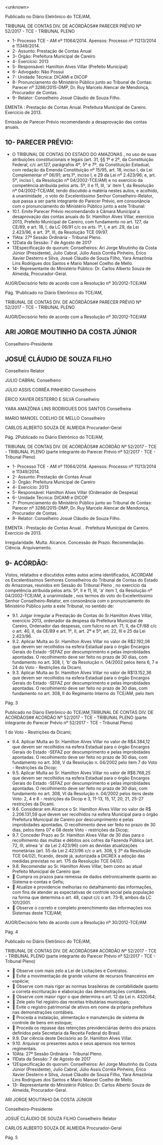 &lt;unknown&gt;

Publicado  no  Diário Eletrônico do TCE/AM,

TRIBUNAL DE CONTAS DIV. DE  ACÓRDÃOS## PARECER PRÉVIO Nº 52/2017 - TCE - TRIBUNAL PLENO

- 1- Processo TCE - AM nº 11064/2014. Apensos: Processo nº  11213/2014 e 11349/2014.
- 2- Assunto: Prestação de Contas Anual
- 3- Órgão: Prefeitura Municipal de Careiro
- 4- Exercício: 2013
- 5- Responsável: Hamilton Alves Villar (Prefeito Municipal)
- 6- Advogado: Não Possui
- 7- Unidade Técnica: DICAMI e DICOP
- 8- Pronunciamento  do Ministério  Público  junto  ao Tribunal  de Contas: Parecer  nº 3286/2015-DMP,  Dr. Ruy Marcelo Alencar de Mendonça, Procurador de Contas.
- 9- Relator: Conselheiro Josué Cláudio de Souza Filho.

EMENTA :  Prestação  de  Contas  Anual.    Prefeitura Municipal de Careiro. Exercício de 2013.

Emissão de Parecer Prévio recomendando a desaprovação das contas anuais.

## 10-  PARECER PRÉVIO:

- O  TRIBUNAL  DE  CONTAS  DO  ESTADO  DO  AMAZONAS ,  no  uso  de  suas atribuições  constitucionais  e  legais  (art.  31,  §§  1º  e  2º,  da  Constituição  Federal,  c/c art.127,  parágrafos  4º,  5º  e  7º,  da  Constituição  Estadual,  com  redação  da  Emenda Constituição nº 15/95, art. 18, inciso I, da Lei Complementar nº 06/91; arts.1º, inciso I, e 29  da  Lei  nº  2.423/96;  e,  art.  5º,  inciso  I,  da  Resolução  nº  04/2002-TCE/AM)  e  no exercício da competência atribuída pelos arts. 5º, II e 11, III, 'a' item 1, da Resolução nº 04/2002-TCE/AM, tendo discutido a matéria nestes autos, e acolhido, à unanimidade , o voto do Excelentíssimo Senhor Conselheiro-Relator, que passa a ser parte integrante do Parecer  Prévio, em  consonância com  o  pronunciamento  do  Ministério  Público  junto  a este Tribunal:
- 10.1. Emite Parecer Prévio recomendando à Câmara Municipal a desaprovação das contas anuais do Sr. Hamilton Alves Villar, exercício 2013,  Prefeito  Municipal  de  Careiro, com  fundamento  no  art.  127,  da CE/89,  e  art.  18,  I,  da  LC  06/91  c/c  os  arts.  1º,  I,  e  art.  29,  da  Lei 2.423/96, e art. 3º, III, da Resolução TCE 09/97.
- 11Ata: 27ª Sessão Ordinária - Tribunal Pleno.
- 12Data da Sessão: 7 de Agosto de 2017
- 13Especificação  do  quorum: Conselheiros: Ari  Jorge  Moutinho  da  Costa  Júnior (Presidente), Julio Cabral,  Júlio Assis Corrêa Pinheiro, Érico Xavier Desterro e Silva, Josué  Cláudio  de  Souza  Filho,  Yara  Amazônia  Lins  Rodrigues  dos  Santos  e  Mario Manoel Coelho de Mello.
- 14-  Representante do Ministério Público: Dr. Carlos Alberto Souza de Almeida, Procurador-Geral.

AUGR/Decisório feito de acordo com a Resolução nº 30/2012-TCE/AM

Pág. 1Publicado  no  Diário Eletrônico do TCE/AM,

TRIBUNAL DE CONTAS DIV. DE  ACÓRDÃOS## PARECER PRÉVIO Nº 52/2017 - TCE - TRIBUNAL PLENO

AUGR/Decisório feito de acordo com a Resolução nº 30/2012-TCE/AM

## ARI JORGE MOUTINHO DA COSTA JÚNIOR

Conselheiro-Presidente

## JOSUÉ CLÁUDIO DE SOUZA FILHO

Conselheiro Relator

JULIO CABRAL Conselheiro

JÚLIO ASSIS CORRÊA PINHEIRO Conselheiro

ÉRICO XAVIER DESTERRO E SILVA Conselheiro

YARA AMAZÔNIA LINS RODRIGUES DOS SANTOS Conselheira

MARIO MANOEL COELHO DE MELLO Conselheiro

CARLOS ALBERTO SOUZA DE ALMEIDA Procurador-Geral

Pág. 2Publicado  no  Diário Eletrônico do TCE/AM,

TRIBUNAL DE CONTAS DIV. DE  ACÓRDÃOS## ACÓRDÃO Nº 52/2017 - TCE - TRIBUNAL PLENO (parte integrante do Parecer Prévio nº 52/2017 - TCE - Tribunal Pleno)

- 1- Processo TCE - AM nº 11064/2014. Apensos: Processo nº  11213/2014 e 11349/2014.
- 2- Assunto: Prestação de Contas Anual
- 3- Órgão: Prefeitura Municipal de Careiro
- 4- Exercício: 2013
- 5- Responsável: Hamilton Alves Villar (Ordenador de Despesa)
- 6- Unidade Técnica: DICAMI e DICOP
- 7- Pronunciamento  do Ministério  Público  junto  ao Tribunal  de Contas: Parecer  nº 3286/2015-DMP,  Dr. Ruy Marcelo Alencar de Mendonça, Procurador de Contas.
- 8- Relator: Conselheiro Josué Cláudio de Souza Filho.

EMENTA :  Prestação  de  Contas  Anual.  .  Prefeitura Municipal de Careiro. Exercício de 2013.

Irregularidade. Multa. Alcance. Concessão de Prazo. Recomendação. Ciência. Arquivamento.

## 9- ACÓRDÃO:

Vistos, relatados e discutidos estes autos acima identificados, ACORDAM os Excelentíssimos Senhores Conselheiros do Tribunal de Contas do Estado do Amazonas, reunidos em Sessão do Tribunal Pleno , no exercício da competência atribuída pelos arts. 5º,  II e 11,  III, 'a' item 1, da Resolução nº 04/2002-TCE/AM, à unanimidade , nos termos do voto do Excelentíssimo  Senhor  Conselheiro-Relator, em  consonância com  o pronunciamento do Ministério Público junto a este Tribunal, no sentido de:

- 9.1. Julgar  irregular a  Prestação  de  Contas  do  Sr.Hamilton  Alves  Villar, exercício  2013,  ordenador  da  despesa  da  Prefeitura  Municipal  de Careiro, Ordenador das despesas, com fulcro no art. 71,  II, da CF/88 c/c o art. 40, II, da CE/89 e art. 1º, II, art. 2º e 5º, art. 22, III e 25 da Lei 2.423/96.
- 9.2. Aplicar Multa ao Sr. Hamilton Alves Villar no valor de R$2.192,06 que devem ser recolhidos na esfera Estadual para o órgão Encargos Gerais do Estado -SEFAZ  por descumprimento e pelas improbidades apontadas.  O  recolhimento  deve  ser  feito  no  prazo  de  30  dias, com fundamento no art. 308, I, 'b' da Resolução n. 04/2002 pelos itens 6, 7 e 24 do Voto - Restrições da Dicami.
- 9.3. Aplicar Multa ao Sr. Hamilton Alves Villar no valor de R$13.152,36 que devem ser recolhidos na esfera Estadual para o órgão Encargos Gerais do Estado -SEFAZ  por descumprimento e pelas improbidades apontadas.  O  recolhimento  deve  ser  feito  no  prazo  de  30  dias, com fundamento no art. 308, II do Regimento Interno do TCE/AM, pelo item

Pág. 3

Publicado  no  Diário Eletrônico do TCE/AM,TRIBUNAL DE CONTAS DIV. DE  ACÓRDÃOS## ACÓRDÃO Nº 52/2017 - TCE - TRIBUNAL PLENO (parte integrante do Parecer Prévio nº 52/2017 - TCE - Tribunal Pleno)

1 do Voto - Restrições da Dicami;

- 9.4. Aplicar Multa ao Sr. Hamilton Alves Villar no valor de R$4.384,12 que devem ser recolhidos na esfera Estadual para o órgão Encargos Gerais do Estado -SEFAZ  por descumprimento e pelas improbidades apontadas.  O  recolhimento  deve  ser  feito  no  prazo  de  30  dias, com fundamento no art. 308, V da Resolução n. 04/2002 pelo item 7 do Voto - Restrições da Dicop;
- 9.5. Aplicar Multa ao Sr. Hamilton Alves Villar no valor de R$8.768,25 que devem ser recolhidos na esfera Estadual para o órgão Encargos Gerais do Estado -SEFAZ  por descumprimento e pelas improbidades apontadas.  O  recolhimento  deve  ser  feito  no  prazo  de  30  dias, com fundamento no art. 308, VI da Resolução n. 04/2002 pelos itens deste Voto: 2, 4 e 8 - restrições da Dicop e 3, 11-13, 15, 17, 20, 21, 25-27 restrições da Dicami.
- 9.6. Considerar  em  Alcance o  Sr.  Hamilton  Alves  Villar  no  valor  de  R$ 2.206.131,59  que  devem  ser  recolhidos  na  esfera  Municipal  para  o órgão  Prefeitura  Municipal  de  Careiro  por  descumprimento    e  pelas improbidades apontadas. O recolhimento deve ser feito no prazo de 30 dias, pelos itens 07 e 08 deste Voto - restrições da Dicop;
- 9.7. Conceder  Prazo ao  Sr.  Hamilton  Alves  Villar  de  30  dias  para o recolhimento das multas e débitos aos cofres da Fazenda Pública (art. 72, III, alínea  'a'  da  Lei  2.423/96)  com  as  devidas  atualizações monetárias (art. 55 da Lei 2.423/96 c/c o art. 308, § 3º  da Resolução TCE  04/02),  ficando,  desde  já,  autorizada  a  DICREX  a  adoção  das medidas previstas no art. 175 da Resolução TCE 04/02.
- 9.8. Recomendar ao  Sr.  Hamilton Alves Villar, bem como ao atual Prefeito Municipal de Careiro que:
-  Cumpra os prazos para remessa de dados eletronicamente quanto ao Sistema e-contas e Gefis;
-  Atualize e providencie melhorias no detalhamento das informações, com  fins de atender as expectativas de controle social pela população na forma que determina o  art. 48, caput c/c o art. 73-B, ambos da LC 101/2001.
-  Observe  o correto  e completo  preenchimento  das  informações  nos Sistemas deste TCE/AM;

AUGR/Decisório feito de acordo com a Resolução nº 30/2012-TCE/AM

Pág. 4

Publicado  no  Diário Eletrônico do TCE/AM,

TRIBUNAL DE CONTAS DIV. DE  ACÓRDÃOS## ACÓRDÃO Nº 52/2017 - TCE - TRIBUNAL PLENO (parte integrante do Parecer Prévio nº 52/2017 - TCE - Tribunal Pleno)

-  Observe com mais zelo a Lei de Licitações e Contratos.
-  Evite a movimentação de grande volume de recursos financeiros em espécie;
-  Observe  com  mais  rigor  as  normas  brasileiras  de  contabilidade quanto  a  correta  escrituração  e  elaboração  das  demonstrações contábeis.
-  Observe com maior rigor o que determina o art. 12 da Lei n. 4320/64;
-  Zele pelo fiel registro das receitas tributárias municipais;
-  Evite o registro patrimonial de ativos em nome da própria prefeitura nas demonstrações contábeis.
-  Proceda  a  instalação,  alimentação  e  manutenção  de  sistema  de controle de bens em estoque;
-  Proceda os repasse das retenções previdenciárias dentro dos prazos definidos pela Secretaria da Receita Federal do Brasil.
- 9.9. Dar ciência deste Decisório ao Sr. Hamilton Alves Villar.
- 9.10. Arquivar os presentes autos e seus apensos nos termos regimentais.
- 10Ata: 27ª Sessão Ordinária - Tribunal Pleno.
- 11Data da Sessão: 7 de Agosto de 2017
- 12Especificação  do  quorum: Conselheiros: Ari  Jorge  Moutinho  da  Costa  Júnior (Presidente), Julio Cabral,  Júlio Assis Corrêa Pinheiro, Érico Xavier Desterro e Silva, Josué  Cláudio  de  Souza  Filho,  Yara  Amazônia  Lins  Rodrigues  dos  Santos  e  Mario Manoel Coelho de Mello.
- 13-  Representante  do  Ministério  Público: Dr. Carlos  Alberto  Souza  de Almeida, Procurador-Geral.

ARI JORGE MOUTINHO DA COSTA JÚNIOR

Conselheiro-Presidente

JOSUÉ CLÁUDIO DE SOUZA FILHO Conselheiro Relator

CARLOS ALBERTO SOUZA DE ALMEIDA Procurador-Geral

Pág. 5